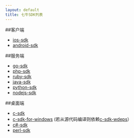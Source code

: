 ```yaml
---
layout: default
title: 七牛SDK列表
---
```


##客户端
* [ios-sdk](https://github.com/qiniu/ios-sdk)
* [android-sdk](https://github.com/qiniu/android-sdk)

##服务端
* [go-sdk](https://github.com/qiniu/api)
* [php-sdk](https://github.com/qiniu/php-sdk)
* [ruby-sdk](https://github.com/qiniu/ruby-sdk)
* [java-sdk](https://github.com/qiniu/java-sdk)
* [python-sdk](https://github.com/qiniu/python-sdk)
* [nodejs-sdk](https://github.com/qiniu/nodejs-sdk)

##桌面端
* [c-sdk](https://github.com/qiniu/c-sdk)
* [c-sdk-for-windows](https://github.com/qiniu/c-sdk-for-windows) (若从源代码编译则依赖[c-sdk-wdeps](https://github.com/qiniu/c-sdk-wdeps)）
* [c#-sdk](https://github.com/qiniu/csharp-sdk)
* [perl-sdk](https://github.com/qiniu/perl-sdk)
